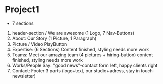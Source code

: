 # Project1

- 7 sections

1. header-section / We are awesome (1 Logo, 7 Nav-Buttons)
2. About: Our Story (1 Picture, 1 Paragraph)
3. Picture / Video PlayButton
4. Expertise: (6 Sections) Content finished, styling needs more work
5. Teams: Meet our amazing team (4 pictures + hiring-button) content finished, styling needs more work
6. Works/People Say: "good news"-contact form left, happy clients right
7. Contact: Footer 3 parts (logo+text, our studio+adress, stay in touch-newsletter)